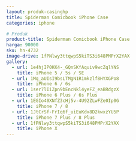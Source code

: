 ```yaml
---
layout: produk-casinghp
title: Spiderman Comicbook iPhone Case
categories: iphone

# Produk
product-title: Spiderman Comicbook iPhone Case
harga: 90000
sku: hn-4732
image-drive: 1fPNlwy3ttqwpS5kiTS3i648PMPrX2YAX
gallery:
  - url: 1e4hjIP0KK4-_GQnSKfAquiv9wcZqlYNS
    title: iPhone 5 / 5s / SE
  - url: 1Mq_aUIsI9bsLTMgN1R1mkzlf8HYXGPo8
    title: iPhone 6 / 6s
  - url: 1ser7lIiZpn9bEncNkl4yeFZ_eaBRdgzX
    title: iPhone 6 Plus / 6s Plus
  - url: 1EGIo40XNfZ3cHj5v-4U92ZLwFZe0Ip0G
    title: iPhone 7 / 8
  - url: 1JtCrSf-FrIq6f_uiEuKdx8D2kwxzYU5P
    title: iPhone 7 Plus / 8 Plus
  - url: 1fPNlwy3ttqwpS5kiTS3i648PMPrX2YAX
    title: iPhone X
---
```

